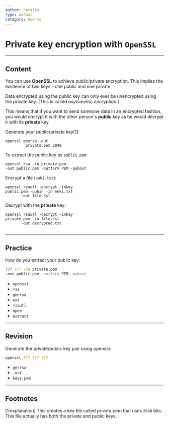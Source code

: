 ```yaml
---
author: catalin
type: normal
category: how to
---
```


# Private key encryption with `OpenSSL`


---

## Content

You can use **OpenSSL** to achieve public/private encryption. This implies the existence of two keys - one public and one private. 

Data encrypted using the public key can only ever be unencrypted using the private key. (This is called *asymmetric encryption*.)

This means that if you want to send someone data in an encrypted fashion, you would encrypt it with the other person's **public** key as he would decrypt it with its **private** key.

Generate your public/private key[1]:

```plain-text
openssl genrsa -out 
         private.pem 2048
```

To extract the public key as `public.pem`:

```plain-text
openssl rsa -in private.pem 
-out public.pem -outform PEM -pubout
```

Encrypt a file (`enki.txt`):

```plain-text
openssl rsautl -encrypt -inkey 
public.pem -pubin -in enki.txt 
       -out file.ssl
```

Decrypt with the **private** key:

```plain-text
openssl rsautl -decrypt -inkey 
private.pem -in file.ssl 
       -out decrypted.txt


```


---

## Practice

How do you extract your public key:

```bash
??? ??? -in private.pem 
-out public.pem -outform PEM -pubout
```

- `openssl`
- `rsa`
- `genrsa`
- `ext`
- `rsautl`
- `open`
- `extract`


---

## Revision

Generate the private/public key pair using openssl:

```bash
openssl ??? ??? ???
```

- `genrsa`
- `-out`
- `keys.pem`


---

## Footnotes

[1:explanation] This creates a key file called private.pem that uses `2048` bits. This file actually has both the private and public keys.
